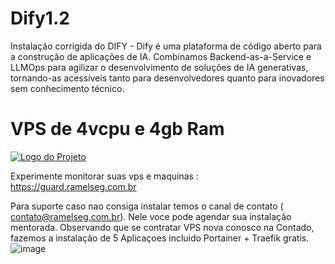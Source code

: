 # Dify1.2 
Instalação corrigida do DIFY - Dify é uma plataforma de código aberto para a construção de aplicações de IA. Combinamos Backend-as-a-Service e LLMOps para agilizar o desenvolvimento de soluções de IA generativas, tornando-as acessíveis tanto para desenvolvedores quanto para inovadores sem conhecimento técnico.



# VPS de 4vcpu e 4gb Ram
[![Logo do Projeto](https://i.ibb.co/HDh78rzs/15022367-1713438756050.gif)](https://www.anrdoezrs.net/click-101209511-15022367)


Experimente monitorar suas vps e maquinas : https://guard.ramelseg.com.br

Para suporte caso nao consiga instalar temos o canal de contato ( contato@ramelseg.com.br). Nele voce pode agendar sua instalação mentorada. Observando que se contratar VPS nova conosco na Contado, fazemos a instalação de 5 Aplicaçoes incluido Portainer + Traefik gratis.
![image](https://ramelseg.com.br)
